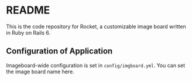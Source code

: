 # README

This is the code repository for Rocket, a customizable image board written in
Ruby on Rails 6.

## Configuration of Application

Imageboard-wide configuration is set in `config/imgboard.yml`. You can set the
image board name here.

